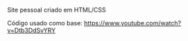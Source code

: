 Site pessoal criado em HTML/CSS 

Código usado como base: https://www.youtube.com/watch?v=Dtb3DdSvYRY 
